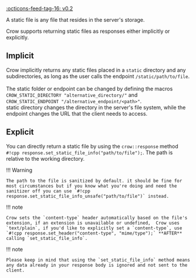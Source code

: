 <span class="tag">[:octicons-feed-tag-16: v0.2](https://github.com/CrowCpp/Crow/releases/0.2)</span>


A static file is any file that resides in the server's storage.

Crow supports returning static files as responses either implicitly or explicitly.

## Implicit
Crow implicitly returns any static files placed in a `static` directory and any subdirectories, as long as the user calls the endpoint `/static/path/to/file`.<br><br>
The static folder or endpoint can be changed by defining the macros `CROW_STATIC_DIRECTORY "alternative_directory/"` and `CROW_STATIC_ENDPOINT "/alternative_endpoint/<path>"`.<br>
static directory changes the directory in the server's file system, while the endpoint changes the URL that the client needs to access.

## Explicit
You can directly return a static file by using the `crow::response` method `#!cpp response.set_static_file_info("path/to/file");`. The path is relative to the working directory.

!!! Warning

    The path to the file is sanitized by default. it should be fine for most circumstances but if you know what you're doing and need the sanitizer off you can use `#!cpp response.set_static_file_info_unsafe("path/to/file")` instead.

!!! note

    Crow sets the `content-type` header automatically based on the file's extension, if an extension is unavailable or undefined,  Crow uses `text/plain`, if you'd like to explicitly set a `content-type`, use `#!cpp response.set_header("content-type", "mime/type");` **AFTER** calling `set_static_file_info`.

!!! note

    Please keep in mind that using the `set_static_file_info` method means any data already in your response body is ignored and not sent to the client.
